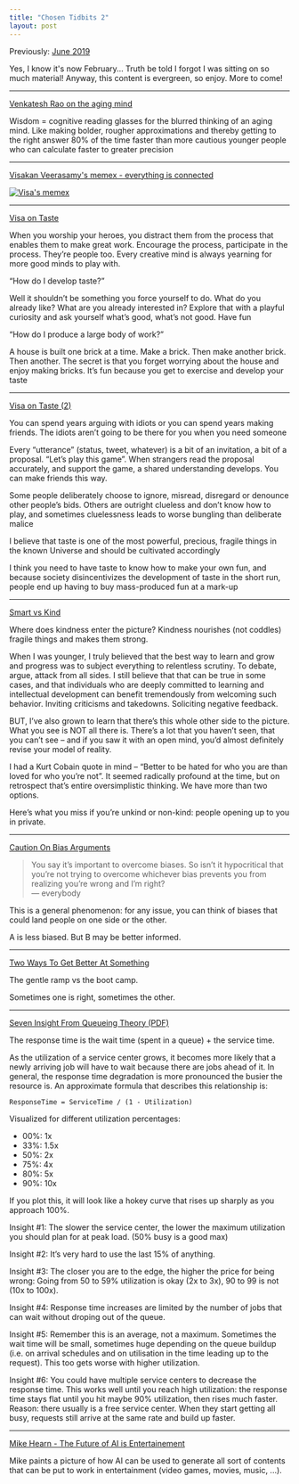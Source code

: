 ```yaml
---
title: "Chosen Tidbits 2"
layout: post
---
```


Previously: [June 2019]

[June 2019]: https://norswap.com/chosen-tidbits-1/

Yes, I know it's now February... Truth be told I forgot I was sitting on so much
material! Anyway, this content is evergreen, so enjoy. More to come!

---

[Venkatesh Rao on the aging mind](https://twitter.com/vgr/status/1145720241432887296)

Wisdom = cognitive reading glasses for the blurred thinking of an aging mind.
Like making bolder, rougher approximations and thereby getting to the right
answer 80% of the time faster than more cautious younger people who can
calculate faster to greater precision

---

[Visakan Veerasamy's memex - everything is
connected](https://twitter.com/visakanv/status/1097402088961695744)


[![Visa's memex](memex.jpg)](memex.jpg)

---

[Visa on Taste](https://twitter.com/visakanv/status/1088356040444239873)

When you worship your heroes, you distract them from the process that enables
them to make great work. Encourage the process, participate in the process.
They’re people too. Every creative mind is always yearning for more good minds
to play with.

“How do I develop taste?”

Well it shouldn’t be something you force yourself to do. What do you already
like? What are you already interested in? Explore that with a playful curiosity
and ask yourself what’s good, what’s not good. Have fun

“How do I produce a large body of work?”

A house is built one brick at a time. Make a brick. Then make another brick.
Then another. The secret is that you forget worrying about the house and enjoy
making bricks. It’s fun because you get to exercise and develop your taste

---

[Visa on Taste (2)](https://twitter.com/visakanv/status/1141043305007894528)

You can spend years arguing with idiots or you can spend years making friends.
The idiots aren’t going to be there for you when you need someone

<div class=nsep></div>

Every “utterance” (status, tweet, whatever) is a bit of an invitation, a bit of
a proposal. “Let’s play this game”. When strangers read the proposal accurately,
and support the game, a shared understanding develops. You can make friends this
way.

Some people deliberately choose to ignore, misread, disregard or denounce other
people’s bids. Others are outright clueless and don’t know how to play, and
sometimes cluelessness leads to worse bungling than deliberate malice

<div class=nsep></div>

I believe that taste is one of the most powerful, precious, fragile things in
the known Universe and should be cultivated accordingly

<div class=nsep></div>

I think you need to have taste to know how to make your own fun, and because
society disincentivizes the development of taste in the short run, people end up
having to buy mass-produced fun at a mark-up

---

[Smart vs Kind](http://visakanv.com/1000/0675-smart-vs-kind/)

Where does kindness enter the picture? Kindness nourishes (not coddles) fragile
things and makes them strong.

When I was younger, I truly believed that the best way to learn and grow and
progress was to subject everything to relentless scrutiny. To debate, argue,
attack from all sides. I still believe that that can be true in some cases, and
that individuals who are deeply committed to learning and intellectual
development can benefit tremendously from welcoming such behavior. Inviting
criticisms and takedowns. Soliciting negative feedback.

BUT, I’ve also grown to learn that there’s this whole other side to the picture.
What you see is NOT all there is. There’s a lot that you haven’t seen, that you
can’t see – and if you saw it with an open mind, you’d almost definitely revise
your model of reality.

I had a Kurt Cobain quote in mind – “Better to be hated for who you are than
loved for who you’re not”. It seemed radically profound at the time, but on
retrospect that’s entire oversimplistic thinking. We have more than two options.

Here’s what you miss if you’re unkind or non-kind: people opening up to you in
private.

---

[Caution On Bias Arguments](https://slatestarcodex.com/2019/07/17/caution-on-bias-arguments/)

> You say it’s important to overcome biases. So isn’t it hypocritical that
> you’re not trying to overcome whichever bias prevents you from realizing
> you’re wrong and I’m right?  
> — everybody

This is a general phenomenon: for any issue, you can think of biases that could
land people on one side or the other.

A is less biased. But B may be better informed.

---

[Two Ways To Get Better At
Something](https://www.raptitude.com/2019/06/two-ways-to-get-better-at-something/)

The gentle ramp vs the boot camp.

Sometimes one is right, sometimes the other.

---

[Seven Insight From Queueing Theory (PDF)](http://www.treewhimsy.com/TECPB/Articles/SevenInsights.pdf)

The response time is the wait time (spent in a queue) + the service time.

As the utilization of a service center grows, it becomes more likely that a
newly arriving job will have to wait because there are jobs ahead of it. In
general, the response time degradation is more pronounced the busier the
resource is. An approximate formula that describes this relationship is:

`ResponseTime = ServiceTime / (1 - Utilization)`

Visualized for different utilization percentages:

- 00%: 1x
- 33%: 1.5x
- 50%: 2x
- 75%: 4x
- 80%: 5x
- 90%: 10x

If you plot this, it will look like a hokey curve that rises up sharply as you
approach 100%.

Insight #1: The slower the service center, the lower the maximum utilization you
should plan for at peak load. (50% busy is a good max)

Insight #2: It’s very hard to use the last 15% of anything.

Insight #3: The closer you are to the edge, the higher the price for being
wrong: Going from 50 to 59% utilization is okay (2x to 3x), 90 to 99 is not (10x
to 100x).

Insight #4: Response time increases are limited by the number of jobs that can
wait without droping out of the queue.

Insight #5: Remember this is an average, not a maximum. Sometimes the wait time
will be small, sometimes huge depending on the queue buildup (i.e. on arrival
schedules and on utilisation in the time leading up to the request). This too
gets worse with higher utilization.

Insight #6: You could have multiple service centers to decrease the response
time. This works well until you reach high utilization: the response time stays
flat until you hit maybe 90% utilization, then rises much faster. Reason: there
usually is a free service center. When they start getting all busy, requests
still arrive at the same rate and build up faster.

---

[Mike Hearn - The Future of AI is Entertainement](https://blog.plan99.net/the-future-of-ai-is-entertainment-1841fbb400df)

Mike paints a picture of how AI can be used to generate all sort of contents
that can be put to work in entertainment (video games, movies, music, ...).

